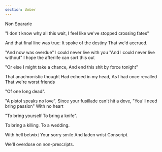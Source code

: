 ```yaml
---
section: Amber
---
```


Non Spararle

"I don't know why all this wait,
I feel like we've stopped crossing fates"

And that final line was true:
It spoke of the destiny That we'd accrued.

"And now was overdue"
I could never live with you
"And I could never live without"
I hope the afterlife can sort this out

"Or else I might take a chance,
And end this shit by force tonight"

That anachronistic thought
Had echoed in my head,
As I had once recalled
That we're worst friends

"Of one long dead".

"A pistol speaks no love",
Since your fusillade can't hit a dove,
"You'll need bring passion"
With no heart

"To bring yourself
To bring a knife".

To bring a killing.
To a wedding.

With hell betwixt
Your sorry smile
And laden wrist
Conscript.

We'll overdose on non-prescripts.

